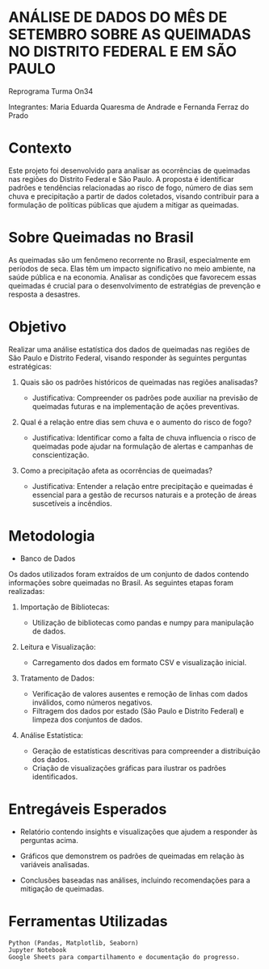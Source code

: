 
# ANÁLISE DE DADOS DO MÊS DE SETEMBRO SOBRE AS QUEIMADAS NO DISTRITO FEDERAL E EM SÃO PAULO

Reprograma Turma On34

Integrantes: Maria Eduarda Quaresma de Andrade e Fernanda Ferraz do Prado

# Contexto

Este projeto foi desenvolvido para analisar as ocorrências de queimadas nas regiões do Distrito Federal e São Paulo. A proposta é identificar padrões e tendências relacionadas ao risco de fogo, número de dias sem chuva e precipitação a partir de dados coletados, visando contribuir para a formulação de políticas públicas que ajudem a mitigar as queimadas.

# Sobre Queimadas no Brasil

As queimadas são um fenômeno recorrente no Brasil, especialmente em períodos de seca. Elas têm um impacto significativo no meio ambiente, na saúde pública e na economia. Analisar as condições que favorecem essas queimadas é crucial para o desenvolvimento de estratégias de prevenção e resposta a desastres.

# Objetivo

Realizar uma análise estatística dos dados de queimadas nas regiões de São Paulo e Distrito Federal, visando responder às seguintes perguntas estratégicas:

1. Quais são os padrões históricos de queimadas nas regiões analisadas?

    * Justificativa: Compreender os padrões pode auxiliar na previsão de queimadas futuras e na implementação de ações preventivas.

2. Qual é a relação entre dias sem chuva e o aumento do risco de fogo?

    * Justificativa: Identificar como a falta de chuva influencia o risco de queimadas pode ajudar na formulação de alertas e campanhas de conscientização.

3. Como a precipitação afeta as ocorrências de queimadas?

    * Justificativa: Entender a relação entre precipitação e queimadas é essencial para a gestão de recursos naturais e a proteção de áreas suscetíveis a incêndios.

# Metodologia #

* Banco de Dados

Os dados utilizados foram extraídos de um conjunto de dados contendo informações sobre queimadas no Brasil. As seguintes etapas foram realizadas:

1. Importação de Bibliotecas:

    * Utilização de bibliotecas como pandas e numpy para manipulação de dados.

2. Leitura e Visualização:

    * Carregamento dos dados em formato CSV e visualização inicial.

3. Tratamento de Dados:

    * Verificação de valores ausentes e remoção de linhas com dados inválidos, como números negativos.
    * Filtragem dos dados por estado (São Paulo e Distrito Federal) e limpeza dos conjuntos de dados.

4. Análise Estatística:

    * Geração de estatísticas descritivas para compreender a distribuição dos dados.
    * Criação de visualizações gráficas para ilustrar os padrões identificados.

# Entregáveis Esperados

* Relatório contendo insights e visualizações que ajudem a responder às perguntas acima.

* Gráficos que demonstrem os padrões de queimadas em relação às variáveis analisadas.

* Conclusões baseadas nas análises, incluindo recomendações para a mitigação de queimadas.

# Ferramentas Utilizadas

    Python (Pandas, Matplotlib, Seaborn)
    Jupyter Notebook
    Google Sheets para compartilhamento e documentação do progresso.


